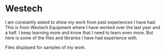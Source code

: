 Westech
=======
I am constantly asked to show my work from past experiences I have had. This is from Westech Equipment where I have worked over the last year and a half. I keep learning more and know that I need to learn even more. But here is some of the files and libraries I have had experience with.

Files displayed for samples of my work.
